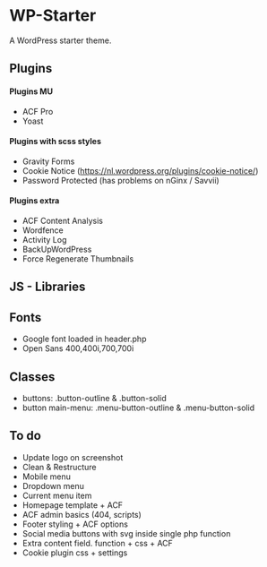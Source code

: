 # WP-Starter
A WordPress starter theme.

## Plugins


#### Plugins MU
- ACF Pro
- Yoast


#### Plugins with scss styles
- Gravity Forms 
- Cookie Notice (https://nl.wordpress.org/plugins/cookie-notice/) 
- Password Protected (has problems on nGinx / Savvii)


#### Plugins extra
- ACF Content Analysis
- Wordfence
- Activity Log
- BackUpWordPress
- Force Regenerate Thumbnails


## JS - Libraries 


## Fonts
- Google font loaded in header.php
- Open Sans 400,400i,700,700i


## Classes
- buttons: .button-outline & .button-solid 
- button main-menu: .menu-button-outline & .menu-button-solid


## To do
- Update logo on screenshot
- Clean & Restructure
- Mobile menu
- Dropdown menu
- Current menu item
- Homepage template + ACF
- ACF admin basics (404, scripts)
- Footer styling + ACF options
- Social media buttons with svg inside single php function
- Extra content field. function + css + ACF
- Cookie plugin css + settings 